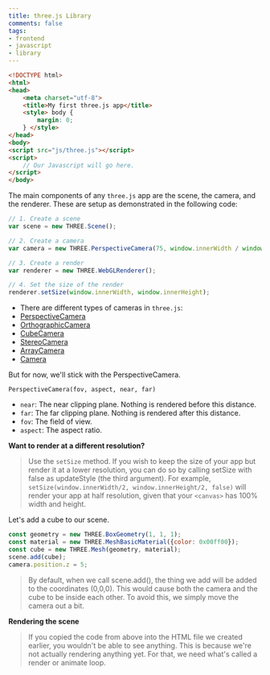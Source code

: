 ```yaml
---
title: three.js Library
comments: false
tags:
- frontend
- javascript
- library
---
```


````html {linenostart=1, linenos=false, title="index.html"}
<!DOCTYPE html>
<html>
<head>
    <meta charset="utf-8">
    <title>My first three.js app</title>
    <style> body {
        margin: 0;
    } </style>
</head>
<body>
<script src="js/three.js"></script>
<script>
    // Our Javascript will go here.
</script>
</body>
````

The main components of any `three.js` app are the scene, the camera, and the
renderer. These are setup as demonstrated in the following code:

````javascript {title="main.js", linenos=false}
// 1. Create a scene
var scene = new THREE.Scene();

// 2. Create a camera
var camera = new THREE.PerspectiveCamera(75, window.innerWidth / window.innerHeight, 0.1, 1000);

// 3. Create a render
var renderer = new THREE.WebGLRenderer();

// 4. Set the size of the render
renderer.setSize(window.innerWidth, window.innerHeight);
````

- There are different types of cameras in `three.js`:
- [PerspectiveCamera](https://threejs.org/docs/#api/cameras/PerspectiveCamera)
- [OrthographicCamera](https://threejs.org/docs/#api/cameras/OrthographicCamera)
- [CubeCamera](https://threejs.org/docs/#api/cameras/CubeCamera)
- [StereoCamera](https://threejs.org/docs/#api/cameras/StereoCamera)
- [ArrayCamera](https://threejs.org/docs/#api/cameras/ArrayCamera)
- [Camera](https://threejs.org/docs/#api/cameras/Camera)

But for now, we'll stick with the PerspectiveCamera.

`PerspectiveCamera(fov, aspect, near, far)`

- `near`: The near clipping plane. Nothing is rendered before this distance.
- `far`: The far clipping plane. Nothing is rendered after this distance.
- `fov`: The field of view.
- `aspect`: The aspect ratio.

**Want to render at a different resolution?** 
> Use the `setSize` method. If you wish to keep the size of your app but render
it at a lower resolution, you can do so by calling setSize with false as
updateStyle (the third argument). For example, `setSize(window.innerWidth/2,
window.innerHeight/2, false)` will render your app at half resolution, given
that your `<canvas>` has 100% width and height.

Let's add a cube to our scene.
````js {linenos=false}
const geometry = new THREE.BoxGeometry(1, 1, 1);
const material = new THREE.MeshBasicMaterial({color: 0x00ff00});
const cube = new THREE.Mesh(geometry, material);
scene.add(cube);
camera.position.z = 5;
````

> By default, when we call scene.add(), the thing we add will be added to the
coordinates (0,0,0). This would cause both the camera and the cube to be inside
each other. To avoid this, we simply move the camera out a bit.

**Rendering the scene**

> If you copied the code from above into the HTML file we created earlier, you
wouldn't be able to see anything. This is because we're not actually rendering
anything yet. For that, we need what's called a render or animate loop.